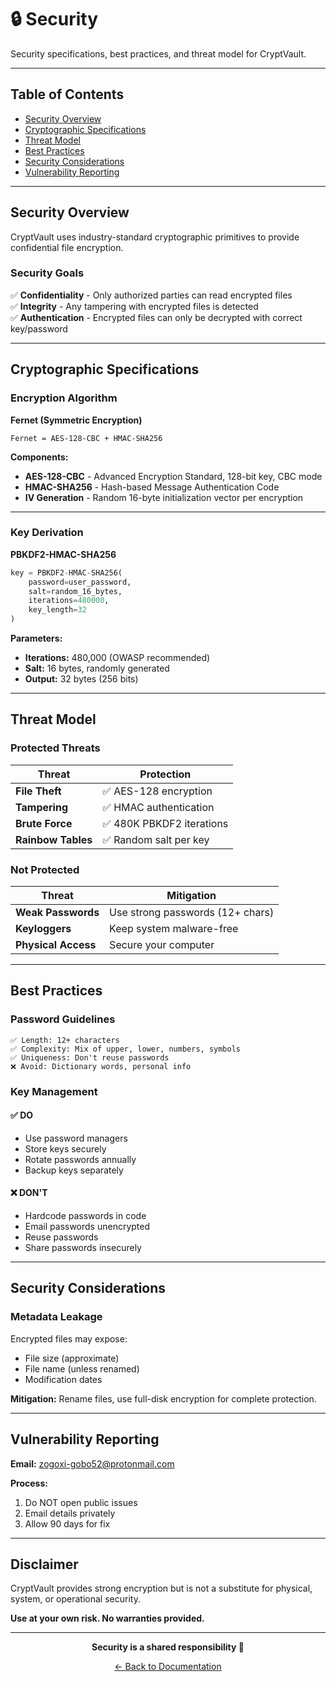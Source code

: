 # 🔒 Security

Security specifications, best practices, and threat model for CryptVault.

---

## Table of Contents

- [Security Overview](#security-overview)
- [Cryptographic Specifications](#cryptographic-specifications)
- [Threat Model](#threat-model)
- [Best Practices](#best-practices)
- [Security Considerations](#security-considerations)
- [Vulnerability Reporting](#vulnerability-reporting)

---

## Security Overview

CryptVault uses industry-standard cryptographic primitives to provide confidential file encryption.

### Security Goals

✅ **Confidentiality** - Only authorized parties can read encrypted files  
✅ **Integrity** - Any tampering with encrypted files is detected  
✅ **Authentication** - Encrypted files can only be decrypted with correct key/password  

---

## Cryptographic Specifications

### Encryption Algorithm

**Fernet (Symmetric Encryption)**

```
Fernet = AES-128-CBC + HMAC-SHA256
```

**Components:**
- **AES-128-CBC** - Advanced Encryption Standard, 128-bit key, CBC mode
- **HMAC-SHA256** - Hash-based Message Authentication Code
- **IV Generation** - Random 16-byte initialization vector per encryption

---

### Key Derivation

**PBKDF2-HMAC-SHA256**

```python
key = PBKDF2-HMAC-SHA256(
    password=user_password,
    salt=random_16_bytes,
    iterations=480000,
    key_length=32
)
```

**Parameters:**
- **Iterations:** 480,000 (OWASP recommended)
- **Salt:** 16 bytes, randomly generated
- **Output:** 32 bytes (256 bits)

---

## Threat Model

### Protected Threats

| Threat | Protection |
|--------|-----------|
| **File Theft** | ✅ AES-128 encryption |
| **Tampering** | ✅ HMAC authentication |
| **Brute Force** | ✅ 480K PBKDF2 iterations |
| **Rainbow Tables** | ✅ Random salt per key |

### Not Protected

| Threat | Mitigation |
|--------|-----------|
| **Weak Passwords** | Use strong passwords (12+ chars) |
| **Keyloggers** | Keep system malware-free |
| **Physical Access** | Secure your computer |

---

## Best Practices

### Password Guidelines

```
✅ Length: 12+ characters
✅ Complexity: Mix of upper, lower, numbers, symbols
✅ Uniqueness: Don't reuse passwords
❌ Avoid: Dictionary words, personal info
```

### Key Management

#### ✅ DO
- Use password managers
- Store keys securely
- Rotate passwords annually
- Backup keys separately

#### ❌ DON'T
- Hardcode passwords in code
- Email passwords unencrypted
- Reuse passwords
- Share passwords insecurely

---

## Security Considerations

### Metadata Leakage

Encrypted files may expose:
- File size (approximate)
- File name (unless renamed)
- Modification dates

**Mitigation:** Rename files, use full-disk encryption for complete protection.

---

## Vulnerability Reporting

**Email:** zogoxi-gobo52@protonmail.com

**Process:**
1. Do NOT open public issues
2. Email details privately
3. Allow 90 days for fix

---

## Disclaimer

CryptVault provides strong encryption but is not a substitute for physical, system, or operational security.

**Use at your own risk. No warranties provided.**

---

<div align="center">

**Security is a shared responsibility 🔐**

[← Back to Documentation](README.md)

</div>
